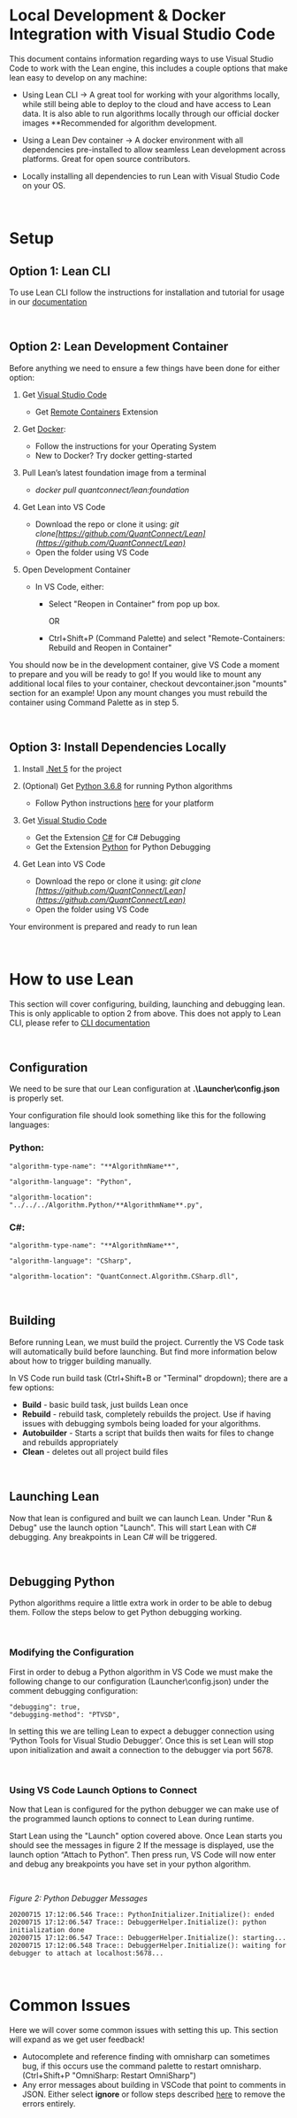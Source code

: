 <h1>Local Development & Docker Integration with Visual Studio Code</h1>

This document contains information regarding ways to use Visual Studio Code to work with the Lean engine, this includes a couple options that make lean easy to develop on any machine:

- Using Lean CLI -> A great tool for working with your algorithms locally, while still being able to deploy to the cloud and have access to Lean data. It is also able to run algorithms locally through our official docker images **Recommended for algorithm development.

- Using a Lean Dev container -> A docker environment with all dependencies pre-installed to allow seamless Lean development across platforms. Great for open source contributors.

- Locally installing all dependencies to run Lean with Visual Studio Code on your OS.

<br />

<h1>Setup</h1>

<h2>Option 1: Lean CLI</h2>

To use Lean CLI follow the instructions for installation and tutorial for usage in our [documentation](https://www.quantconnect.com/docs/v2/lean-cli/getting-started/lean-cli)

<br />

<h2>Option 2: Lean Development Container</h2>

Before anything we need to ensure a few things have been done for either option:

1. Get [Visual Studio Code](https://code.visualstudio.com/download)
    - Get [Remote Containers](https://marketplace.visualstudio.com/items?itemName=ms-vscode-remote.remote-containers) Extension

2. Get [Docker](https://docs.docker.com/get-docker/):
    - Follow the instructions for your Operating System
    - New to Docker? Try docker getting-started

3. Pull Lean’s latest foundation image from a terminal
    - _docker pull quantconnect/lean:foundation_

4. Get Lean into VS Code
    - Download the repo or clone it using: _git clone[https://github.com/QuantConnect/Lean](https://github.com/QuantConnect/Lean)_
    - Open the folder using VS Code

5. Open Development Container
    - In VS Code, either:
        - Select "Reopen in Container" from pop up box.

            OR

        - Ctrl+Shift+P (Command Palette) and select "Remote-Containers: Rebuild and Reopen in Container"

You should now be in the development container, give VS Code a moment to prepare and you will be ready to go!
If you would like to mount any additional local files to your container, checkout devcontainer.json "mounts" section for an example! Upon any mount changes you must rebuild the container using Command Palette as in step 5.

<br />

<h2>Option 3: Install Dependencies Locally</h2>

1. Install [.Net 5](https://dotnet.microsoft.com/download) for the project

2. (Optional) Get [Python 3.6.8](https://www.python.org/downloads/release/python-368/) for running Python algorithms
    - Follow Python instructions [here](https://github.com/QuantConnect/Lean/tree/master/Algorithm.Python#installing-python-36) for your platform

3. Get [Visual Studio Code](https://code.visualstudio.com/download)
    - Get the Extension [C#](https://marketplace.visualstudio.com/items?itemName=ms-dotnettools.csharp) for C# Debugging
    - Get the Extension [Python](https://marketplace.visualstudio.com/items?itemName=ms-python.python) for Python Debugging

4. Get Lean into VS Code
    - Download the repo or clone it using: _git clone [https://github.com/QuantConnect/Lean](https://github.com/QuantConnect/Lean)_
    - Open the folder using VS Code

Your environment is prepared and ready to run lean

<br />

<h1>How to use Lean</h1>

This section will cover configuring, building, launching and debugging lean. This is only applicable to option 2 from above. This does not apply to Lean CLI, please refer to [CLI documentation](https://www.quantconnect.com/docs/v2/lean-cli/getting-started/lean-cli)

<br />

<h2>Configuration</h2>

We need to be sure that our Lean configuration at **.\Launcher\config.json** is properly set.

Your configuration file should look something like this for the following languages:

<h3>Python:</h3>

    "algorithm-type-name": "**AlgorithmName**",

    "algorithm-language": "Python",

    "algorithm-location": "../../../Algorithm.Python/**AlgorithmName**.py",

<h3>C#:</h3>

    "algorithm-type-name": "**AlgorithmName**",

    "algorithm-language": "CSharp",

    "algorithm-location": "QuantConnect.Algorithm.CSharp.dll",

<br />

<h2>Building</h2>

Before running Lean, we must build the project. Currently the VS Code task will automatically build before launching. But find more information below about how to trigger building manually.

In VS Code run build task (Ctrl+Shift+B or "Terminal" dropdown); there are a few options:

- __Build__ - basic build task, just builds Lean once
- __Rebuild__ - rebuild task, completely rebuilds the project. Use if having issues with debugging symbols being loaded for your algorithms.
- __Autobuilder__ - Starts a script that builds then waits for files to change and rebuilds appropriately
- __Clean__ - deletes out all project build files

<br />

<h2>Launching Lean</h2>

Now that lean is configured and built we can launch Lean. Under "Run & Debug" use the launch option "Launch". This will start Lean with C# debugging. Any breakpoints in Lean C# will be triggered.

<br />

<h2>Debugging Python</h2>

Python algorithms require a little extra work in order to be able to debug them. Follow the steps below to get Python debugging working.

<br />

<h3>Modifying the Configuration</h3>

First in order to debug a Python algorithm in VS Code we must make the following change to our configuration (Launcher\config.json) under the comment debugging configuration:

    "debugging": true,
    "debugging-method": "PTVSD",

In setting this we are telling Lean to expect a debugger connection using ‘Python Tools for Visual Studio Debugger’. Once this is set Lean will stop upon initialization and await a connection to the debugger via port 5678.

<br />

<h3>Using VS Code Launch Options to Connect</h3>

Now that Lean is configured for the python debugger we can make use of the programmed launch options to connect to Lean during runtime.

Start Lean using the "Launch" option covered above. Once Lean starts you should see the messages in figure 2 If the message is displayed, use the launch option “Attach to Python”. Then press run, VS Code will now enter and debug any breakpoints you have set in your python algorithm.

<br />

_Figure 2: Python Debugger Messages_

```
20200715 17:12:06.546 Trace:: PythonInitializer.Initialize(): ended
20200715 17:12:06.547 Trace:: DebuggerHelper.Initialize(): python initialization done
20200715 17:12:06.547 Trace:: DebuggerHelper.Initialize(): starting...
20200715 17:12:06.548 Trace:: DebuggerHelper.Initialize(): waiting for debugger to attach at localhost:5678...
```

<br />

<h1>Common Issues</h1>
Here we will cover some common issues with setting this up. This section will expand as we get user feedback!

- Autocomplete and reference finding with omnisharp can sometimes bug, if this occurs use the command palette to restart omnisharp. (Ctrl+Shift+P "OmniSharp: Restart OmniSharp")
- Any error messages about building in VSCode that point to comments in JSON. Either select **ignore** or follow steps described [here](https://stackoverflow.com/questions/47834825/in-vs-code-disable-error-comments-are-not-permitted-in-json) to remove the errors entirely.
